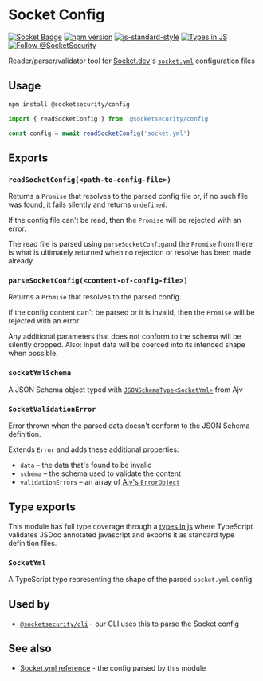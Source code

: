 # Socket Config

[![Socket Badge](https://socket.dev/api/badge/npm/package/@socketsecurity/config)](https://socket.dev/npm/package/@socketsecurity/config)
[![npm version](https://img.shields.io/npm/v/@socketsecurity/config.svg?style=flat)](https://www.npmjs.com/package/@socketsecurity/config)
[![js-standard-style](https://img.shields.io/badge/code%20style-standard-brightgreen.svg)](https://github.com/SocketDev/eslint-config)
[![Types in JS](https://img.shields.io/badge/types_in_js-yes-brightgreen)](https://github.com/voxpelli/types-in-js)
[![Follow @SocketSecurity](https://img.shields.io/twitter/follow/SocketSecurity?style=social)](https://twitter.com/SocketSecurity)

Reader/parser/validator tool for [Socket.dev](https://socket.dev/)'s [`socket.yml`](https://docs.socket.dev/docs/socket-yml) configuration files

## Usage

```bash
npm install @socketsecurity/config
```

```javascript
import { readSocketConfig } from '@socketsecurity/config'

const config = await readSocketConfig('socket.yml')
```

## Exports

### `readSocketConfig(<path-to-config-file>)`

Returns a `Promise` that resolves to the parsed config file or, if no such file was found, it fails silently and returns `undefined`.

If the config file can't be read, then the `Promise` will be rejected with an error.

The read file is parsed using `parseSocketConfig`and the `Promise` from there is what is ultimately returned when no rejection or resolve has been made already.

### `parseSocketConfig(<content-of-config-file>)`

Returns a `Promise` that resolves to the parsed config.

If the config content can't be parsed or it is invalid, then the `Promise` will be rejected with an error.

Any additional parameters that does not conform to the schema will be silently dropped. Also: Input data will be coerced into its intended shape when possible.

### `socketYmlSchema`

A JSON Schema object typed with [`JSONSchemaType<SocketYml>`](https://ajv.js.org/guide/typescript.html) from Ajv

### `SocketValidationError`

Error thrown when the parsed data doesn't conform to the JSON Schema definition.

Extends `Error` and adds these additional properties:

* `data` – the data that's found to be invalid
* `schema` – the schema used to validate the content
* `validationErrors` – an array of [Ajv's `ErrorObject`](https://ajv.js.org/api.html#error-objects)

## Type exports

This module has full type coverage through a [types in js](https://github.com/voxpelli/types-in-js) where TypeScript validates JSDoc annotated javascript and exports it as standard type definition files.

### `SocketYml`

A TypeScript type representing the shape of the parsed `socket.yml` config

## Used by

* [`@socketsecurity/cli`](https://github.com/SocketDev/socket-cli-js) - our CLI uses this to parse the Socket config

## See also

* [Socket.yml reference](https://docs.socket.dev/docs/socket-yml) - the config parsed by this module
